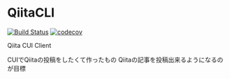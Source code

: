 # QiitaCLI

[![Build Status](https://travis-ci.org/mypaceshun/qiitacli.svg?branch=master)](https://travis-ci.org/mypaceshun/qiitacli)
[![codecov](https://codecov.io/gh/mypaceshun/qiitacli/branch/master/graph/badge.svg)](https://codecov.io/gh/mypaceshun/qiitacli)



Qiita CUI Client

CUIでQiitaの投稿をしたくて作ったもの
Qiitaの記事を投稿出来るようになるのが目標
